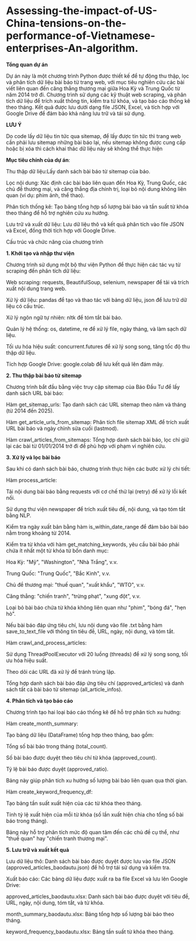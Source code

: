 # Assessing-the-impact-of-US-China-tensions-on-the-performance-of-Vietnamese-enterprises-An-algorithm.
**Tổng quan dự án**

Dự án này là một chương trình Python được thiết kế để tự động thu thập, lọc và phân tích dữ liệu bài báo từ trang web, với mục tiêu nghiên cứu các bài viết liên quan đến căng thẳng thương mại giữa Hoa Kỳ và Trung Quốc từ năm 2014 trở đi. Chương trình sử dụng các kỹ thuật web scraping, và phân tích dữ liệu để trích xuất thông tin, kiểm tra từ khóa, và tạo báo cáo thống kê theo tháng. Kết quả được lưu dưới dạng file JSON, Excel, và tích hợp với Google Drive để đảm bảo khả năng lưu trữ và tái sử dụng.

**LƯU Ý**

Do code lấy dữ liệu tin tức qua sitemap, để lấy được tin tức thì trang web cần phải lưu sitemap những bài báo lại, nếu sitemap không được cung cấp hoặc bị xóa thì cách khai thác dữ liệu này sẽ không thể thực hiện

**Mục tiêu chính của dự án**:

Thu thập dữ liệu:Lấy danh sách bài báo từ sitemap của báo.

Lọc nội dung: Xác định các bài báo liên quan đến Hoa Kỳ, Trung Quốc, các chủ đề thương mại, và căng thẳng địa chính trị, loại bỏ nội dung không liên quan (ví dụ: phim ảnh, thể thao).

Phân tích thống kê: Tạo bảng tổng hợp số lượng bài báo và tần suất từ khóa theo tháng để hỗ trợ nghiên cứu xu hướng.

Lưu trữ và xuất dữ liệu: Lưu dữ liệu thô và kết quả phân tích vào file JSON và Excel, đồng thời tích hợp với Google Drive.

Cấu trúc và chức năng của chương trình

**1. Khởi tạo và nhập thư viện**

Chương trình sử dụng một bộ thư viện Python để thực hiện các tác vụ từ scraping đến phân tích dữ liệu:

Web scraping: requests, BeautifulSoup, selenium, newspaper để tải và trích xuất nội dung trang web.

Xử lý dữ liệu: pandas để tạo và thao tác với bảng dữ liệu, json để lưu trữ dữ liệu có cấu trúc.

Xử lý ngôn ngữ tự nhiên: nltk để tóm tắt bài báo.

Quản lý hệ thống: os, datetime, re để xử lý file, ngày tháng, và làm sạch dữ liệu.

Tối ưu hóa hiệu suất: concurrent.futures để xử lý song song, tăng tốc độ thu thập dữ liệu.

Tích hợp Google Drive: google.colab để lưu kết quả lên đám mây.

**2. Thu thập bài báo từ sitemap**

Chương trình bắt đầu bằng việc truy cập sitemap của Báo Đầu Tư để lấy danh sách URL bài báo:

Hàm get_sitemap_urls: Tạo danh sách các URL sitemap theo năm và tháng (từ 2014 đến 2025).

Hàm get_article_urls_from_sitemap: Phân tích file sitemap XML để trích xuất URL bài báo và ngày chỉnh sửa cuối (lastmod).

Hàm crawl_articles_from_sitemaps: Tổng hợp danh sách bài báo, lọc chỉ giữ lại các bài từ 01/01/2014 trở đi để phù hợp với phạm vi nghiên cứu.

**3. Xử lý và lọc bài báo**

Sau khi có danh sách bài báo, chương trình thực hiện các bước xử lý chi tiết:

Hàm process_article:

Tải nội dung bài báo bằng requests với cơ chế thử lại (retry) để xử lý lỗi kết nối.

Sử dụng thư viện newspaper để trích xuất tiêu đề, nội dung, và tạo tóm tắt bằng NLP.

Kiểm tra ngày xuất bản bằng hàm is_within_date_range để đảm bảo bài báo nằm trong khoảng từ 2014.

Kiểm tra từ khóa với hàm get_matching_keywords, yêu cầu bài báo phải chứa ít nhất một từ khóa từ bốn danh mục:

Hoa Kỳ: "Mỹ", "Washington", "Nhà Trắng", v.v.

Trung Quốc: "Trung Quốc", "Bắc Kinh", v.v.

Chủ đề thương mại: "thuế quan", "xuất khẩu", "WTO", v.v.

Căng thẳng: "chiến tranh", "trừng phạt", "xung đột", v.v.

Loại bỏ bài báo chứa từ khóa không liên quan như "phim", "bóng đá", "hẹn hò".

Nếu bài báo đáp ứng tiêu chí, lưu nội dung vào file .txt bằng hàm save_to_text_file với thông tin tiêu đề, URL, ngày, nội dung, và tóm tắt.

Hàm crawl_and_process_articles:

Sử dụng ThreadPoolExecutor với 20 luồng (threads) để xử lý song song, tối ưu hóa hiệu suất.

Theo dõi các URL đã xử lý để tránh trùng lặp.

Tổng hợp danh sách bài báo đáp ứng tiêu chí (approved_articles) và danh sách tất cả bài báo từ sitemap (all_article_infos).

**4. Phân tích và tạo báo cáo**

Chương trình tạo hai loại báo cáo thống kê để hỗ trợ phân tích xu hướng:

Hàm create_month_summary:

Tạo bảng dữ liệu (DataFrame) tổng hợp theo tháng, bao gồm:

Tổng số bài báo trong tháng (total_count).

Số bài báo được duyệt theo tiêu chí từ khóa (approved_count).

Tỷ lệ bài báo được duyệt (approved_ratio).

Bảng này giúp phân tích xu hướng số lượng bài báo liên quan qua thời gian.

Hàm create_keyword_frequency_df:

Tạo bảng tần suất xuất hiện của các từ khóa theo tháng.

Tính tỷ lệ xuất hiện của mỗi từ khóa (số lần xuất hiện chia cho tổng số bài báo trong tháng).

Bảng này hỗ trợ phân tích mức độ quan tâm đến các chủ đề cụ thể, như "thuế quan" hay "chiến tranh thương mại".

**5. Lưu trữ và xuất kết quả**

Lưu dữ liệu thô: Danh sách bài báo được duyệt được lưu vào file JSON (approved_articles_baodautu.json) để hỗ trợ tái sử dụng và kiểm tra.

Xuất báo cáo: Các bảng dữ liệu được xuất ra ba file Excel và lưu lên Google Drive:

approved_articles_baodautu.xlsx: Danh sách bài báo được duyệt với tiêu đề, URL, ngày, nội dung, tóm tắt, và từ khóa.

month_summary_baodautu.xlsx: Bảng tổng hợp số lượng bài báo theo tháng.

keyword_frequency_baodautu.xlsx: Bảng tần suất từ khóa theo tháng.
